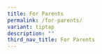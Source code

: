 ```yaml
---
title: For Parents
permalink: /for-parents/
variant: tiptap
description: ""
third_nav_title: For Parents
---
```

